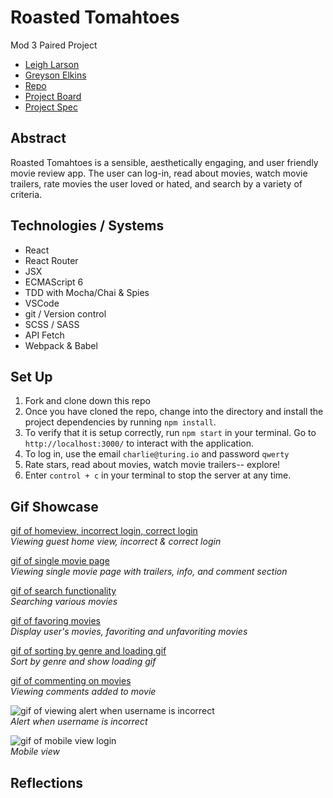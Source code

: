 # Roasted Tomahtoes 
Mod 3 Paired Project

- [Leigh Larson](https://github.com/leighlars)
- [Greyson Elkins](https://github.com/GreysonElkins)
- [Repo](https://github.com/GreysonElkins/roasted-tomahtoes)
- [Project Board](https://github.com/GreysonElkins/roasted-tomahtoes/projects)
- [Project Spec](https://frontend.turing.io/projects/module-3/rancid-tomatillos-v2.html)
<!-- - [Deployed Pages](https://leighlars.github.io/overlook-solo/) -->

## Abstract 

Roasted Tomahtoes is a sensible, aesthetically engaging, and user friendly movie review app. The user can log-in, read about movies, watch movie trailers, rate movies the user loved or hated, and search by a variety of criteria. 

## Technologies / Systems

- React
- React Router
- JSX
- ECMAScript 6 
- TDD with Mocha/Chai & Spies
- VSCode 
- git / Version control
- SCSS / SASS
- API Fetch
- Webpack & Babel


## Set Up 

<!-- To interact with the app without cloning / downloading the file, click [here](https://leighlars.github.io/overlook-solo/). -->

1. Fork and clone down this repo
2. Once you have cloned the repo, change into the directory and install the project dependencies by running `npm install`.
3. To verify that it is setup correctly, run `npm start` in your terminal. Go to `http://localhost:3000/` to interact with the application. 
4. To log in, use the email `charlie@turing.io` and password `qwerty`
5. Rate stars, read about movies, watch movie trailers-- explore! 
6. Enter `control + c` in your terminal to stop the server at any time.

## Gif Showcase

[gif of homeview, incorrect login, correct login](./src/images/home-login.gif)</br>
*Viewing guest home view, incorrect & correct login*

[gif of single movie page](./src/images/showMovie.gif)</br>
*Viewing single movie page with trailers, info, and comment section*

[gif of search functionality](./src/images/search.gif)</br>
*Searching various movies*

[gif of favoring movies](./src/images/favoringMovies.gif)</br>
*Display user's movies, favoriting and unfavoriting movies*

[gif of sorting by genre and loading gif](./src/images/sortByGenre.gif)</br>
*Sort by genre and show loading gif*

[gif of commenting on movies](./src/images/commenting.gif)</br>
*Viewing comments added to movie*

![gif of viewing alert when username is incorrect](./src/images/overlook-wronglogin.gif)</br>
*Alert when username is incorrect*

![gif of mobile view login](./src/images/overlook-mobile.gif)</br>
*Mobile view*

## Reflections




<!-- ## React Information

This project was bootstrapped with [Create React App](https://github.com/facebook/create-react-app).


### `npm test`

Launches the test runner in the interactive watch mode.<br />
See the section about [running tests](https://facebook.github.io/create-react-app/docs/running-tests) for more information.


## Learn More

You can learn more in the [Create React App documentation](https://facebook.github.io/create-react-app/docs/getting-started).

To learn React, check out the [React documentation](https://reactjs.org/).

### Code Splitting

This section has moved here: https://facebook.github.io/create-react-app/docs/code-splitting

### Analyzing the Bundle Size

This section has moved here: https://facebook.github.io/create-react-app/docs/analyzing-the-bundle-size

### Making a Progressive Web App

This section has moved here: https://facebook.github.io/create-react-app/docs/making-a-progressive-web-app

### Advanced Configuration

This section has moved here: https://facebook.github.io/create-react-app/docs/advanced-configuration

### Deployment

This section has moved here: https://facebook.github.io/create-react-app/docs/deployment

### `npm run build` fails to minify

This section has moved here: https://facebook.github.io/create-react-app/docs/troubleshooting#npm-run-build-fails-to-minify -->
